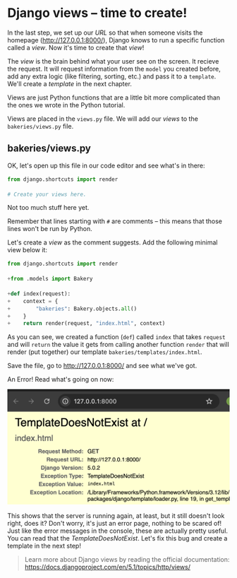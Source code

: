 # Django views – time to create!

In the last step, we set up our *URL* so that when someone visits the homepage (http://127.0.0.1:8000/), Django knows to run a specific function called a *view*. Now it's time to create that *view*!

The *view* is the brain behind what your user see on the screen. It recieve the request. It will request information from the `model` you created before, add any extra logic (like filtering, sorting, etc.) and pass it to a `template`. We'll create a *template* in the next chapter.

Views are just Python functions that are a little bit more complicated than the ones we wrote in the Python tutorial.

Views are placed in the `views.py` file. We will add our *views* to the `bakeries/views.py` file.

## bakeries/views.py

OK, let's open up this file in our code editor and see what's in there:

```python
from django.shortcuts import render

# Create your views here.
```

Not too much stuff here yet.

Remember that lines starting with `#` are comments – this means that those lines won't be run by Python.

Let's create a *view* as the comment suggests. Add the following minimal view below it:

```python
from django.shortcuts import render

+from .models import Bakery

+def index(request):
+    context = {
+        "bakeries": Bakery.objects.all()
+    }
+    return render(request, "index.html", context)

```

As you can see, we created a function (`def`) called `index` that takes `request` and will `return` the value it gets from calling another function `render` that will render (put together) our template `bakeries/templates/index.html`.

Save the file, go to http://127.0.0.1:8000/ and see what we've got.

An Error! Read what's going on now:

![Error](images/error.png)

This shows that the server is running again, at least, but it still doesn't look right, does it? Don't worry, it's just an error page, nothing to be scared of! Just like the error messages in the console, these are actually pretty useful. You can read that the *TemplateDoesNotExist*. Let's fix this bug and create a template in the next step!

> Learn more about Django views by reading the official documentation: https://docs.djangoproject.com/en/5.1/topics/http/views/
